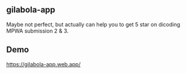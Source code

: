 ## gilabola-app
Maybe not perfect, but actually can help you to get 5 star on dicoding MPWA submission 2 & 3.

## Demo
https://gilabola-app.web.app/
